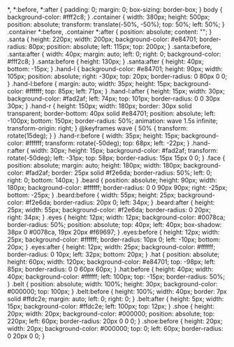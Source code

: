 <!DOCTYPE html>
<html lang="en">
 <head>
   <meta name="viewport" content="width=device-width, initial-scale=1.0" />
   <title>Santa Animation</title>
   <!-- Stylesheet -->
   <link rel="stylesheet" href="style.css" />
 </head>
 <body>
   <div class="container">
     <div class="santa">
       <div class="hand-l"></div>
       <div class="hand-r"></div>
       <div class="hat"></div>
       <div class="face">
         <div class="beard"></div>
         <div class="eyes"></div>
       </div>
       <div class="belt"></div>
       <div class="shoe"></div>
     </div>
   </div>
 </body>
</html>
*,
*:before,
*:after {
 padding: 0;
 margin: 0;
 box-sizing: border-box;
}
body {
 background-color: #fff2c8;
}
.container {
 width: 380px;
 height: 500px;
 position: absolute;
 transform: translate(-50%, -50%);
 top: 50%;
 left: 50%;
}
.container *:before,
.container *:after {
 position: absolute;
 content: "";
}
.santa {
 height: 220px;
 width: 200px;
 background-color: #e84701;
 border-radius: 80px;
 position: absolute;
 left: 115px;
 top: 200px;
}
.santa:before,
.santa:after {
 width: 40px;
 margin: auto;
 left: 0;
 right: 0;
 background-color: #fff2c8;
}
.santa:before {
 height: 130px;
}
.santa:after {
 height: 40px;
 bottom: -15px;
}
.hand-l {
 background-color: #e84701;
 height: 90px;
 width: 105px;
 position: absolute;
 right: -30px;
 top: 20px;
 border-radius: 0 80px 0 0;
}
.hand-l:before {
 margin: auto;
 width: 35px;
 height: 15px;
 background-color: #ffffff;
 top: 85px;
 left: 71px;
}
.hand-l:after {
 height: 15px;
 width: 30px;
 background-color: #fad2af;
 left: 74px;
 top: 101px;
 border-radius: 0 0 30px 30px;
}
.hand-r {
 height: 150px;
 width: 180px;
 border: 30px solid transparent;
 border-bottom: 40px solid #e84701;
 position: absolute;
 left: -100px;
 bottom: 150px;
 border-radius: 50%;
 animation: wave 1.5s infinite;
 transform-origin: right;
}
@keyframes wave {
 50% {
   transform: rotate(15deg);
 }
}
.hand-r:before {
 width: 35px;
 height: 15px;
 background-color: #ffffff;
 transform: rotate(-50deg);
 top: 68px;
 left: -22px;
}
.hand-r:after {
 width: 30px;
 height: 15px;
 background-color: #fad2af;
 transform: rotate(-50deg);
 left: -31px;
 top: 58px;
 border-radius: 15px 15px 0 0;
}
.face {
 position: absolute;
 margin: auto;
 height: 180px;
 width: 180px;
 background-color: #fad2af;
 border: 25px solid #f2e6da;
 border-radius: 50%;
 left: 0;
 right: 0;
 bottom: 140px;
}
.beard {
 position: absolute;
 height: 90px;
 width: 180px;
 background-color: #ffffff;
 border-radius: 0 0 90px 90px;
 right: -25px;
 bottom: -25px;
}
.beard:before {
 width: 55px;
 height: 25px;
 background-color: #f2e6da;
 border-radius: 20px 0;
 left: 34px;
}
.beard:after {
 height: 25px;
 width: 55px;
 background-color: #f2e6da;
 border-radius: 0 20px;
 right: 34px;
}
.eyes {
 height: 12px;
 width: 12px;
 background-color: #0078ca;
 border-radius: 50%;
 position: absolute;
 top: 40px;
 left: 40px;
 box-shadow: 38px 0 #0078ca, 19px 20px #f69697;
}
.eyes:before {
 height: 12px;
 width: 25px;
 background-color: #ffffff;
 border-radius: 10px 0;
 left: -10px;
 bottom: 20px;
}
.eyes:after {
 height: 12px;
 width: 25px;
 background-color: #ffffff;
 border-radius: 0 10px;
 left: 32px;
 bottom: 20px;
}
.hat {
 position: absolute;
 height: 60px;
 width: 120px;
 background-color: #e84701;
 top: -98px;
 left: 85px;
 border-radius: 0 0 60px 60px;
}
.hat:before {
 height: 40px;
 width: 40px;
 background-color: #ffffff;
 left: 100px;
 top: -15px;
 border-radius: 50%;
}
.belt {
 position: absolute;
 width: 100%;
 height: 30px;
 background-color: #000000;
 top: 100px;
}
.belt:before {
 height: 100%;
 width: 40px;
 border: 7px solid #ffdc2e;
 margin: auto;
 left: 0;
 right: 0;
}
.belt:after {
 height: 5px;
 width: 15px;
 background-color: #ffdc2e;
 left: 100px;
 top: 12px;
}
.shoe {
 height: 20px;
 width: 20px;
 background-color: #000000;
 position: absolute;
 top: 220px;
 left: 60px;
 border-radius: 20px 0 0 0;
}
.shoe:before {
 height: 20px;
 width: 20px;
 background-color: #000000;
 top: 0;
 left: 60px;
 border-radius: 0 20px 0 0;
}

